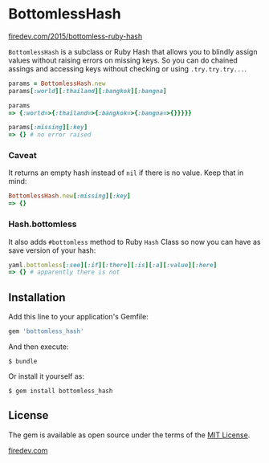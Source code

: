 # BottomlessHash

[firedev.com/2015/bottomless-ruby-hash](http://firedev.com/2015/bottomless-ruby-hash)

`BottomlessHash` is a subclass or Ruby Hash that allows you to blindly
assign values without raising errors on missing keys. So you can do chained
assings and accessing keys without checking or using `.try.try.try...`.

```ruby
params = BottomlessHash.new
params[:world][:thailand][:bangkok][:bangna]

params
=> {:world=>{:thailand=>{:bangkok=>{:bangna=>{}}}}}

params[:missing][:key]
=> {} # no error raised
```

### Caveat

It returns an empty hash instead of `nil` if there is no value. Keep that in mind:

```ruby
BottomlessHash.new[:missing][:key]
=> {}
```

### Hash.bottomless

It also adds `#bottomless` method to Ruby `Hash` Class so now you can have
as save version of your hash:

```ruby
yaml.bottomless[:see][:if][:there][:is][:a][:value][:here]
=> {} # apparently there is not
```

## Installation

Add this line to your application's Gemfile:

```ruby
gem 'bottomless_hash'
```

And then execute:

    $ bundle

Or install it yourself as:

    $ gem install bottomless_hash

## License

The gem is available as open source under the terms of the [MIT License](http://opensource.org/licenses/MIT).

[firedev.com](http://firedev.com)

